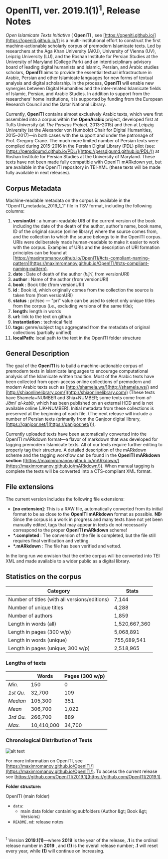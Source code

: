 # OpenITI, ver. 2019.1(1)<sup>1</sup>, Release Notes

_Open Islamicate Texts Initiative_ ( **OpenITI** , see [https://openiti.github.io/](https://openiti.github.io/)) is a multi-institutional effort to construct the first machine-actionable scholarly corpus of premodern Islamicate texts. Led by researchers at the Aga Khan University (AKU), University of Vienna (UV), Leipzig University (LU), and the Roshan Institute for Persian Studies at the University of Maryland (College Park) and an interdisciplinary advisory board of leading digital humanists and Islamic, Persian, and Arabic studies scholars, **OpenITI** aims to provide the essential textual infrastructure in Arabic, Persian and other Islamicate languages for new forms of textual analysis and digital scholarship. In the process, **OpenITI** will enable new synergies between Digital Humanities and the inter-related Islamicate fields of Islamic, Persian, and Arabic Studies. In addition to support from the researchers&#39; home institutions, it is supported by funding from the European Research Council and the Qatar National Library.

Currently, **OpenITI** contains almost exclusively Arabic texts, which were first assembled into a corpus within the **OpenArabic** project, developed first at Tufts University (at _The Perseus Project_, 2013–2015) and then at Leipzig University (at the Alexander von Humboldt Chair for Digital Humanities, 2015–2017)—in both cases with the support and under the patronage of Prof. Gregory Crane. The much more limited number of Persian texts were compiled during 2015-2016 in the Persian Digital Library (PDL) pilot (see: [https://persdigumd.github.io/PDL/](https://persdigumd.github.io/PDL/)) at Roshan Institute for Persian Studies at the University of Maryland. These texts have not been made fully compatible with OpenITI mARkdown yet, but are available in the OpenITI repository in TEI-XML (these texts will be made fully available in next releases).

## Corpus Metadata

Machine-readable metadata on the corpus is available in the &quot;OpenITI\_metadata\_2019\_1\_1&quot; file in TSV format, including the following columns:

1. **versionUri** : a human-readable URI of the current version of the book including the date of the death of the author, author&#39;s name, book name, ID of the original source (online library) where the source comes from, and the collection to which the source belongs to in the OpenITI corpus. URIs were deliberately made human-readable to make it easier to work with the corpus. Examples of URIs and the description of URI formation principles can be found at [https://maximromanov.github.io/OpenITI/#cts-compliant-naming-pattern](https://maximromanov.github.io/OpenITI/#cts-compliant-naming-pattern).
2. **date** : Date of death of the author (_hijrī_, from versionURI)
3. **author** : Name of the author (from versionURI)
4. **book** : Book title (from versionURI)
5. **id** : Book id, which originally comes from the collection the source is taken from (from versionURI)
6. **status** : pri/sec — &quot;pri&quot; value can be used to select only unique titles from the corpus (i.e., excluding versions of the same title);
7. **length:** length in words
8. **url:** link to the text on github
9. **instantiation** : technical field
10. **tags:** genre/subject tags aggregated from the metadata of original collections (partially unified)
11. **localPath:** local path to the text in the OpenITI folder structure

## General Description

The goal of the **OpenITI** is to build a machine-actionable corpus of premodern texts in Islamicate languages to encourage computational analysis of the Islamicate written tradition. Most of the Arabic texts have been collected from open-access online collections of premodern and modern Arabic texts such as [http://shamela.ws/](http://shamela.ws/) and [http://shiaonlinelibrary.com/](http://shiaonlinelibrary.com/) (These texts have Shamela+NUMBER and Shia+NUMBER; some texts come from _al-Jāmiʿ al-kabīr_, which has been published on an external HDD and is not available online (JK+NUMBER). Initial metadata from these collections is preserved at the beginning of each file. (The next release will include a number of Persian texts (primarily from the Ganjoor digital library, [https://ganjoor.net/](https://ganjoor.net/))).

Currently uploaded texts have been automatically converted into the OpenITI mARkdown format—a flavor of markdown that was developed for tagging premodern Islamicate texts. All of our texts require further editing to properly tag their structure. A detailed description of the mARkdown scheme and the tagging workflow can be found in the **OpenITI mARkdown section** ([https://maximromanov.github.io/mARkdown/](https://maximromanov.github.io/mARkdown/)). When manual tagging is complete the texts will be converted into a CTS-compliant XML format.

## File extensions

The current version includes the following file extensions:

- **[no extension]**: This is a RAW file, automatically converted from its initial format to be as close to the **OpenITI mARkdown** format as possible. **NB:** Since the corpus is a work in progress and many texts have not yet been manually edited, tags that may appear in texts do not necessarily correspond to the proper **OpenITI mARkdown** scheme!
- **\*.completed** : The conversion of the file is completed, but the file still requires final verification and vetting.
- **\*.mARkdown** : The file has been verified and vetted. 

In the long run we envision that the entire corpus will be converted into TEI XML and made available to a wider public as a digital library.

## Statistics on the corpus

| **Category** | **Stats** |
| --- | --- |
| Number of titles (with all versions/editions) | 7,144 |
| Number of unique titles | 4,288 |
| Number of authors | 1,859 |
| Length in words (all) | 1,520,667,360 |
| Length in pages (300 w/p) | 5,068,891 |
| Length in words (unique) | 755,689,541 |
| Length in pages (unique; 300 w/p) | 2,518,965 |

### Lengths of texts

|  | **Words** | **Pages (300 w/p)** |
| --- | --- | --- |
| _Min._ | 150 | 0 |
| _1st Qu._ | 32,700 | 109 |
| _Median_ | 105,300 | 351 |
| _Mean_ | 306,700 | 1,022 |
| _3rd Qu._ | 266,700 | 889 |
| _Max._ | 10,410,000 | 34,700 |

### Chronological Distribution of Texts

 ![alt text](https://raw.githubusercontent.com/OpenITI/2019.1/master/chrono_img.png?token=AAQGNBGVDUKUG2JWZUZBVFK42GOOI)

For more information on OpenITI, see [https://maximromanov.github.io/OpenITI/](https://maximromanov.github.io/OpenITI/). To access the current release see [https://github.com/OpenITI/2019.1](https://github.com/OpenITI/2019.1).

**Folder structure:**

OpenITI (main folder)

- `data`:
  - main data folder containing subfolders (Author \&gt; Book \&gt; Versions)
- `README.md`: release notes



#
<sup>1</sup> Version **2019.1(1)**—where **2019** is the year of the release, **.1** is the ordinal release number in **2019** , and **(1)** is the overall release number; **.1** will reset every year, while **(1)** will continue on increasing.

